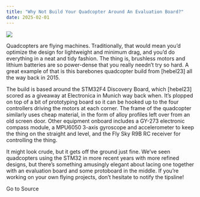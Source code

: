 ```yaml
---
title: "Why Not Build Your Quadcopter Around An Evaluation Board?"
date: 2025-02-01
---
```


![](https://hackaday.com/wp-content/uploads/2025/01/858611428525680664-e1738313281936.jpg?w=800)

Quadcopters are flying machines. Traditionally, that would mean you’d optimize the design for lightweight and minimum drag, and you’d do everything in a neat and tidy fashion. The thing is, brushless motors and lithium batteries are so power-dense that you really needn’t try so hard. A great example of that is this barebones quadcopter build from \[hebel23\] all the way back in 2015.

The build is based around the STM32F4 Discovery Board, which \[hebel23\] scored as a giveaway at Electronica in Munich way back when. It’s plopped on top of a bit of prototyping board so it can be hooked up to the four controllers driving the motors at each corner. The frame of the quadcopter similarly uses cheap material, in the form of alloy profiles left over from an old screen door. Other equipment onboard includes a GY-273 electronic compass module, a MPU6050 3-axis gyroscope and accelerometer to keep the thing on the straight and level, and the Fly Sky R9B RC receiver for controlling the thing.

It might look crude, but it gets off the ground just fine. We’ve seen quadcopters using the STM32 in more recent years with more refined designs, but there’s something amusingly elegant about lacing one together with an evaluation board and some protoboard in the middle. If you’re working on your own flying projects, don’t hesitate to notify the tipsline!

Go to Source
